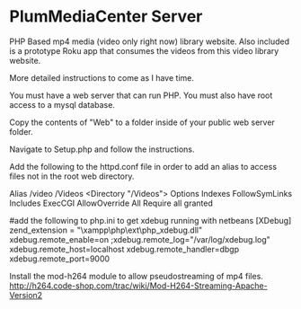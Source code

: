 PlumMediaCenter Server
===============

PHP Based mp4 media (video only right now) library website. Also included is a prototype Roku app that consumes the videos from this video library website.

More detailed instructions to come as I have time. 

You must have a web server that can run PHP. You must also have root access to a mysql database. 

Copy the contents of "Web" to a folder inside of your public web server folder.

Navigate to Setup.php and follow the instructions. 

Add the following to the httpd.conf file in order to add an alias to access files not in the root web directory.


Alias /video /Videos
<Directory "/Videos">
    Options Indexes FollowSymLinks Includes ExecCGI
    AllowOverride All
    Require all granted
</Directory>


#add the following to php.ini to get xdebug running with netbeans
[XDebug]
zend_extension = "\xampp\php\ext\php_xdebug.dll"
xdebug.remote_enable=on
;xdebug.remote_log="/var/log/xdebug.log"
xdebug.remote_host=localhost
xdebug.remote_handler=dbgp
xdebug.remote_port=9000

Install the mod-h264 module to allow pseudostreaming of mp4 files.
http://h264.code-shop.com/trac/wiki/Mod-H264-Streaming-Apache-Version2
